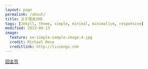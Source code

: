 ```yaml
---
layout: page
permalink: /about/
title: 关于宿舍208
tags: [Jekyll, theme, simple, minimal, minimalism, responsive]
modified: 2013-09-13
image:
  feature: so-simple-sample-image-4.jpg
  credit: Michael Rose
  creditlink: http://liusongx.com
---
```


<a markdown="0" href="{{ site.url }}/" class="btn">回主页</a>

